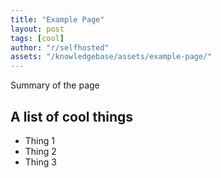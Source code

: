 ```yaml
---
title: "Example Page"
layout: post
tags: [cool]
author: "r/selfhosted"
assets: "/knowledgebase/assets/example-page/"
---
```

Summary of the page

## A list of cool things
* Thing 1
* Thing 2
* Thing 3